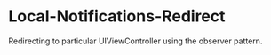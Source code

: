 # Local-Notifications-Redirect
Redirecting to particular UIViewController using the observer pattern.
